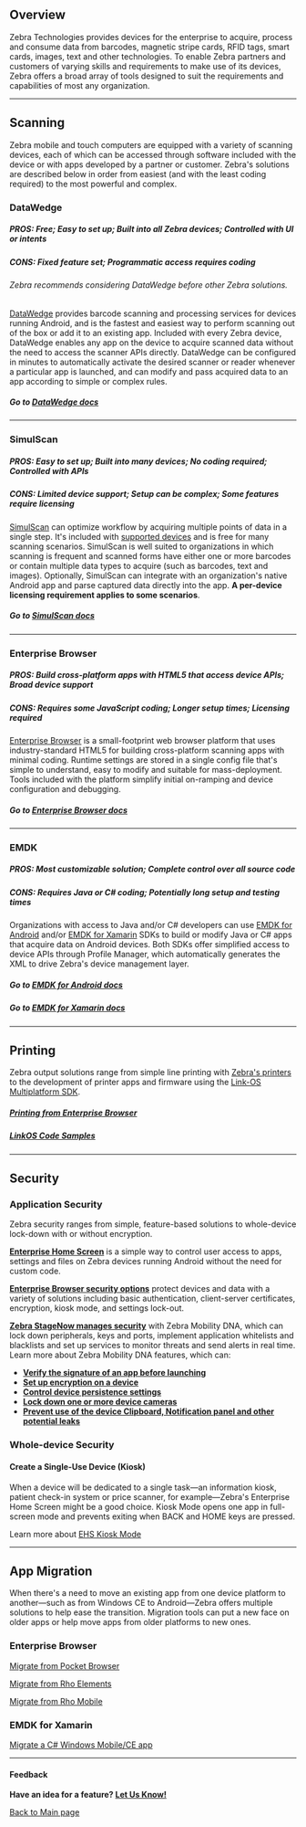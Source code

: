 
## Overview

Zebra Technologies provides devices for the enterprise to acquire, process and consume data from barcodes, magnetic stripe cards, RFID tags, smart cards, images, text and other technologies. To enable Zebra partners and customers of varying skills and requirements to make use of its devices, Zebra offers a broad array of tools designed to suit the requirements and capabilities of most any organization. 

-----

## Scanning
Zebra mobile and touch computers are equipped with a variety of scanning devices, each of which can be accessed through software included with the device or with apps developed by a partner or customer. Zebra's solutions are described below in order from easiest (and with the least coding required) to the most powerful and complex.  

### DataWedge
##### PROS: Free; Easy to set up; Built into all Zebra devices; Controlled with UI or intents
##### CONS: Fixed feature set; Programmatic access requires coding

###### Zebra recommends considering DataWedge before other Zebra solutions. 

[DataWedge](../datawedge) provides barcode scanning and processing services for devices running Android, and is the fastest and easiest way to perform scanning out of the box or add it to an existing app. Included with every Zebra device, DataWedge enables any app on the device to acquire scanned data without the need to access the scanner APIs directly. DataWedge can be configured in minutes to automatically activate the desired scanner or reader whenever a particular app is launched, and can modify and pass acquired data to an app according to simple or complex rules. 

##### Go to [DataWedge docs](../datawedge) 

-----

### SimulScan
##### PROS: Easy to set up; Built into many devices; No coding required; Controlled with APIs 
##### CONS: Limited device support; Setup can be complex; Some features require licensing

[SimulScan](../simulscan) can optimize workflow by acquiring multiple points of data in a single step. It's included with [supported devices](../simulscan/1-1/guide/about/#supporteddevices) and is free for many scanning scenarios. SimulScan is well suited to organizations in which scanning is frequent and scanned forms have either one or more barcodes or contain multiple data types to acquire (such as barcodes, text and images). Optionally, SimulScan can integrate with an organization's native Android app and parse captured data directly into the app. **A per-device licensing requirement applies to some scenarios**. 

##### Go to [SimulScan docs](../simulscan)

-----

### Enterprise Browser
##### PROS: Build cross-platform apps with HTML5 that access device APIs; Broad device support
##### CONS: Requires some JavaScript coding; Longer setup times; Licensing required 

[Enterprise Browser](../enterprise-browser) is a small-footprint web browser platform that uses industry-standard HTML5 for building cross-platform scanning apps with minimal coding. Runtime settings are stored in a single config file that's simple to understand, easy to modify and suitable for mass-deployment. Tools included with the platform simplify initial on-ramping and device configuration and debugging. 

##### Go to [Enterprise Browser docs](../enterprise-browser)

-----

### EMDK
##### PROS: Most customizable solution; Complete control over all source code 
##### CONS: Requires Java or C# coding; Potentially long setup and testing times

Organizations with access to Java and/or C# developers can use [EMDK for Android](../emdk-for-android) and/or [EMDK for Xamarin](../emdk-for-xamarin) SDKs to build or modify Java or C# apps that acquire data on Android devices. Both SDKs offer simplified access to device APIs through Profile Manager, which automatically generates the XML to drive Zebra's device management layer.  

##### Go to [EMDK for Android docs](../emdk-for-android)
##### Go to [EMDK for Xamarin docs](../emdk-for-xamarin)

-----

## Printing

Zebra output solutions range from simple line printing with [Zebra's printers](https://www.zebra.com/us/en/products/printers.html) to the development of printer apps and firmware using the [Link-OS Multiplatform SDK](../link-os/).

##### [Printing from Enterprise Browser](http://techdocs.zebra.com/enterprise-browser/1-7/tutorial/printing/)
##### [LinkOS Code Samples](https://km.zebra.com/kb/index?page=content&channel=SAMPLE_CODE) 

-----

## Security

### Application Security
Zebra security ranges from simple, feature-based solutions to whole-device lock-down with or without encryption. 

**[Enterprise Home Screen](../ehs)** is a simple way to control user access to apps, settings and files on Zebra devices running Android without the need for custom code.  

**[Enterprise Browser security options](../enterprise-browser/1-7/guide/security)** protect devices and data with a variety of solutions including basic authentication, client-server certificates, encryption, kiosk mode, and settings lock-out.  

**[Zebra StageNow manages security](../stagenow/2-7/Profiles/managesecurity/)** with Zebra Mobility DNA, which can lock down peripherals, keys and ports, implement application whitelists and blacklists and set up services to monitor threats and send alerts in real time. Learn more about Zebra Mobility DNA features, which can:  
* **[Verify the signature of an app before launching](../mx/accessmgr)**
* **[Set up encryption on a device](../mx/encryptmgr/)**
* **[Control device persistence settings](../mx/persistmgr/)**
* **[Lock down one or more device cameras](../mx/cameramgr/)**
* **[Prevent use of the device Clipboard, Notification panel and other potential leaks](../mx/uimgr)**

### Whole-device Security

#### Create a Single-Use Device (Kiosk)
When a device will be dedicated to a single task&mdash;an information kiosk, patient check-in system or price scanner, for example&mdash;Zebra's Enterprise Home Screen might be a good choice. Kiosk Mode opens one app in full-screen mode and prevents exiting when BACK and HOME keys are pressed.

Learn more about [EHS Kiosk Mode](../ehs/2-6/guide/features/#kioskmode) 

-----

## App Migration
When there's a need to move an existing app from one device platform to another&mdash;such as from Windows CE to Android&mdash;Zebra offers multiple solutions to help ease the transition. Migration tools can put a new face on older apps or help move apps from older platforms to new ones.

### Enterprise Browser

[Migrate from Pocket Browser](../enterprise-browser/1-6/guide/pb2/)

[Migrate from Rho Elements](../enterprise-browser/1-6/guide/elements/)

[Migrate from Rho Mobile](../enterprise-browser/1-6/guide/rhomobile/)

### EMDK for Xamarin

[Migrate a C# Windows Mobile/CE app](../emdk-for-xamarin)

-----

#### Feedback

**Have an idea for a feature? [Let Us Know!](../contact)**

[Back to Main page](../)

<!--

## Modernize An App

Some legacy apps are simply too mission-critical to risk losing, even for a day. For such situations, Zebra offers solutions that can put a modern face on green-screen and other types of legacy apps while leaving the underlying business logic intact.  

All Touch TE (fake)
/link-os/latest/android

SAP ITSmobile



Modernize user interface


## Manage and Staging Devices
StageNow is Zebra's world-class device staging and management system. 

StageNow
/stagenow

 -->

<!-- 
layout: list-products.html
products: 
  - title: Scan
    description: DataWedge adds scanning to any app without coding; SimulScan captures all data from forms without coding; Enterprise Browser builds cross-platform scanning apps with minimal coding. 
    url: ../usecases
    image: /datawedge/datawedge_logo.png
    btn-text: Latest Docs
    sections:
      - title: DataWedge
        url: ../../datawedge
      - title: SimulScan
        url: ../../simulscan
      - title: Enterprise Browser
        url: ../../enterprise-browser
    versions:
      - url: /techdocs/usecases
        label: 'Select a Tool'      
      - url: ../../datawedge
        label: 'DataWedge'
      - url: ../../simulscan
        label: 'SimulScan'
      - url: ../../enterprise-browser
        label: 'Enterprise Browser'
  - title: Scanning (full app coding)
    description: Use EMDK for Android or Xamarin SDKs to build or modify Java or C# apps that acquire data on Android devices. 
    url: ../usecases
    image: /images/products/emdk-for-android.png
    btn-text: Latest Docs
    sections:
      - title: EMDK for Android
        url: ../../emdk-for-android
      - title: EMDK for Xamarin
        url: ../../emdk-for-xamarin
  - title: Printing
    description: Zebra output solutions range from simple line printing from an Enterprise Browser to the development of printer apps and firmware using Link-OS.     
    url: ../usecases
    image: /images/products/emdk-for-android.png
    btn-text: Latest Docs
    sections:
      - title: Enterprise Browser
        url: /enterprise-browser/1-6/guide/printingGuide/
      - title: Android Printing
        url: /link-os/latest/android_btle
      - title: Xamarin Printing
        url: /link-os/latest/xamarin
      - title: iOS Printing
        url: /link-os/latest/ios
      - title: Windows Mobile/CE Printing
        url: /link-os/latest/pc
      - title: C# to Android
        url: /link-os/latest/webservices
      - title: Samples
        url: https://km.zebra.com/kb/index?page=content&channel=SAMPLE_CODE
    versions:
      - url: /techdocs/usecases
        label: 'Select a Tool'      
      - url: /enterprise-browser/1-6/guide/printingGuide/
        label: 'Enterprise Browser'
      - url: /link-os/latest/android_btle
        label: 'Android Printing'
      - url: /link-os/latest/xamarin
        label: 'Xamarin Printing'
      - url: /link-os/latest/ios
        label: 'iOS Printing'
      - url: /link-os/latest/pc
        label: 'Windows Mobile/CE Printing'
      - url: /link-os/latest/webservices
        label: 'C# to Android Printing'
  - title: Security
    description: Zebra security ranges from simple, feature-based solutions to whole-device lock-down and encryption.
    url: ../usecases
    btn-text: Latest Docs
    image: /ehs/ehs-logo.png
    sections:
      - title: Enterprise Home Screen
        url: /ehs
      - title: Enterprise Browser
        url: /enterprise-browser/1-6/guide/security
      - title: Android Security
        url: /stagenow/2-3/Profiles/managesecurity/
      - title: Device Encryption
        url: /mx/encryptmgr/
      - title: Scanner Security Level (Android app)
        url: /emdk-for-android/6-3/.../ScannerConfig.SecurityLevel.html
      - title: Device Persistence
        url: /mx/persistmgr/
    versions:
      - url: /techdocs/usecases
        label: 'Select a Tool'      
      - url: /enterprise-browser/1-6/guide/security
        label: 'Enterprise Browser'
      - url: /stagenow/2-3/Profiles/managesecurity/
        label: 'Android Security'
      - url: /mx/encryptmgr/
        label: 'Device Encryption'
      - url: /emdk-for-android/6-3/.../ScannerConfig.SecurityLevel.html
        label: 'Scanner Security Level (Android app)'
      - url: /mx/persistmgr/
        label: 'Device Persistence'
  - title: Android Development
    description: Enterprise Browser apps use HTML5 and work with most Zebra devices; EMDK uses Java or Xamarin to target Zebra devices with full enterprise control of features and source code.
    url: ../usecases
    image: /enterprise-browser/enterprise_browser_logo.png
    btn-text: Latest Docs
    sections:
      - title: Enterprise Browser
        url: ../../enterprise-browser 
      - title: EMDK for Android
        url: ../../emdk-for-android
      - title: EMDK for Xamarin
        url: ../../emdk-for-xamarin
    versions:
      - url: /techdocs/usecases
        label: 'Select a Tool'      
      - url: ../../enterprise-browser
        label: 'Enterprise Browser'
      - url: ../../emdk-for-xamarin/
        label: 'EMDK for Xamarin (C#)'
  - title: Windows Development
    description: Enterprise Browser apps use HTML5 and work with most Zebra devices. WHAT ELSE DOES ZEBRA OFFER WINDOWS DEVELOPERS?
    url: ../usecases
    image: /enterprise-browser/enterprise_browser_logo.png
    btn-text: Latest Docs
    sections:
      - title: fake
        url: /ehs/2-5/guide/about
      - title: fake
        url: /ehs/2-5/guide/setup
      - title: fake
        url: /ehs/2-5/guide/settings
      - title: fake
        url: /ehs/2-5/guide/features
      - title: fake
        url: /ehs/2-5/download
    versions:
      - url: /techdocs/usecases
        label: 'Select a Tool'      
      - url: ../../enterprise-browser
        label: 'Enterprise Browser'
      - url: ../../emdk-for-xamarin/
        label: 'EMDK for Xamarin (C#)'
  - title: Migration and Modernization
    description: Migration tools can put a new face on older apps, modernize apps for terminal emulation or help move apps from older platforms to new ones.  
    url: ../usecases
    image: /images/products/link-os.png
    sections:
      - title: All Touch TE (fake)
        url: /link-os/latest/android
      - title: Pocket Browser
        url: /enterprise-browser/1-6/guide/pb2/
      - title: Rho Elements
        url: /enterprise-browser/1-6/guide/elements/
      - title: Rho Mobile
        url: /enterprise-browser/1-6/guide/rhomobile/
      - title: Windows Mobile/CE
        url: /emdk-for-xamarin/2-4/guide/about/
      - title: C# to Android
        url: /emdk-for-xamarin/2-4/guide/about/
    versions:
      - url: /techdocs/usecases
        label: 'Select a Tool'      
      - url: ../../enterprise-browser
        label: 'Enterprise Browser'
      - url: ../../emdk-for-xamarin/
        label: 'EMDK for Xamarin (C#)'
  - title: Scan (minimal coding)
    description: DataWedge adds scanning to any app without coding; SimulScan captures all data from forms without coding; Enterprise Browser builds cross-platform scanning apps with minimal coding. 
    url: ../usecases
    image: /datawedge/datawedge_logo.png
    btn-text: Latest Docs
    versions:
      - url: /techdocs/usecases
        label: 'Select a Tool'      
      - url: ../../datawedge
        label: 'DataWedge'
      - url: ../../simulscan
        label: 'SimulScan'
      - url: ../../enterprise-browser
        label: 'Enterprise Browser'

-->


<!-- from the "full app coding" section:

    versions:
      - url: /techdocs/usecases
        label: 'Select a Tool'      
      - url: ../../emdk-for-android
        label: 'EMDK for Android'
      - url: ../../emdk-for-xamarin/
        label: 'EMDK for Xamarin'

-->